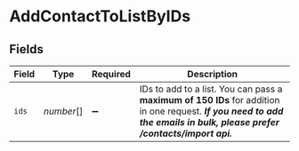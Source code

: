 # AddContactToListByIDs


## Fields

| Field                                                                                                                                                                      | Type                                                                                                                                                                       | Required                                                                                                                                                                   | Description                                                                                                                                                                |
| -------------------------------------------------------------------------------------------------------------------------------------------------------------------------- | -------------------------------------------------------------------------------------------------------------------------------------------------------------------------- | -------------------------------------------------------------------------------------------------------------------------------------------------------------------------- | -------------------------------------------------------------------------------------------------------------------------------------------------------------------------- |
| `ids`                                                                                                                                                                      | *number*[]                                                                                                                                                                 | :heavy_minus_sign:                                                                                                                                                         | IDs to add to a list. You can pass a **maximum of 150 IDs** for addition in one request. **_If you need to add the emails in bulk, please prefer /contacts/import api._**<br/> |